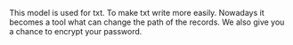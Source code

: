 This model is used for txt.
To make txt write more easily.
Nowadays it becomes a tool what can change the path of the records.
We also give you a chance to encrypt your password.

